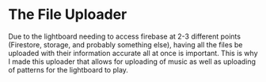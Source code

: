 # The File Uploader
Due to the lightboard needing to access firebase at 2-3 different points (Firestore, storage, and probably something else), having all the files be uploaded with their information accurate all at once is important. This is why I made this uploader that allows for uploading of music as well as uploading of patterns for the lightboard to play.
